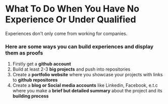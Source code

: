 # What To Do When You Have No Experience Or Under Qualified

Experiences don't only come from working for companies. 

### Here are some ways you can build experiences and display them as proofs

1. Firstly get a **github account**
2. Build at least 2-3 **big projects** and push into repositories
3. Create a **portfolio website** where you showcase your projects with links to **github repositores**
4. Create a **blog or Social media accounts** like Linkedin, Facebook, e.t.c where you make a **brief but detailed summary** about the project and its **building process**
